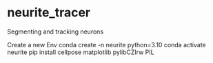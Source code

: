 # neurite_tracer
Segmenting and tracking neurons

Create a new Env
conda create -n neurite python=3.10
conda activate neurite
pip install cellpose matplotlib pylibCZIrw PIL

